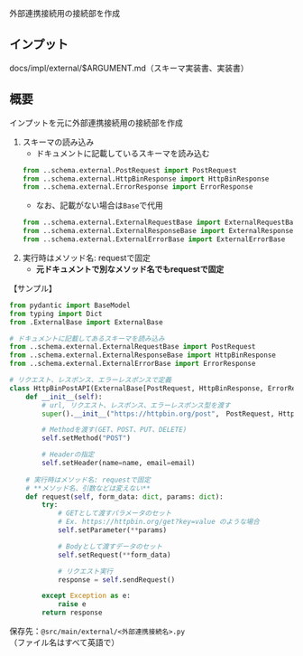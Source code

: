 外部連携接続用の接続部を作成

## インプット
docs/impl/external/$ARGUMENT.md（スキーマ実装書、実装書）

## 概要
インプットを元に外部連携接続用の接続部を作成

1. スキーマの読み込み
    - ドキュメントに記載しているスキーマを読み込む
    ```python
    from ..schema.external.PostRequest import PostRequest
    from ..schema.external.HttpBinResponse import HttpBinResponse
    from ..schema.external.ErrorResponse import ErrorResponse
    ```
    - なお、記載がない場合は`Base`で代用
    ```python
    from ..schema.external.ExternalRequestBase import ExternalRequestBase
    from ..schema.external.ExternalResponseBase import ExternalResponseBase
    from ..schema.external.ExternalErrorBase import ExternalErrorBase
    ```
2. 実行時はメソッド名: requestで固定
    - **元ドキュメントで別なメソッド名でもrequestで固定**

【サンプル】
```python
from pydantic import BaseModel
from typing import Dict
from .ExternalBase import ExternalBase

# ドキュメントに記載してあるスキーマを読み込み
from ..schema.external.ExternalRequestBase import PostRequest
from ..schema.external.ExternalResponseBase import HttpBinResponse
from ..schema.external.ExternalErrorBase import ErrorResponse

# リクエスト、レスポンス、エラーレスポンスで定義
class HttpBinPostAPI(ExternalBase[PostRequest, HttpBinResponse, ErrorResponse]):
    def __init__(self):
        # url, リクエスト、レスポンス、エラーレスポンス型を渡す
        super().__init__("https://httpbin.org/post",　PostRequest, HttpBinResponse, ErrorResponse)

        # Methodを渡す(GET、POST、PUT、DELETE)
        self.setMethod("POST")

        # Headerの指定
        self.setHeader(name=name, email=email)
        
    # 実行時はメソッド名: requestで固定
    # **メソッド名、引数などは変えない**
    def request(self, form_data: dict, params: dict):
        try:
            # GETとして渡すパラメータのセット
            # Ex. https://httpbin.org/get?key=value のような場合
            self.setParameter(**params)

            # Bodyとして渡すデータのセット
            self.setRequest(**form_data)

            # リクエスト実行
            response = self.sendRequest()

        except Exception as e:
            raise e
        return response
```

保存先：`@src/main/external/<外部連携接続名>.py`（ファイル名はすべて英語で）
